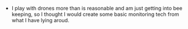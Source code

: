 - I play with drones more than is reasonable and am just getting into bee keeping, so I thought I would create some basic monitoring tech from what I have lying aroud.
